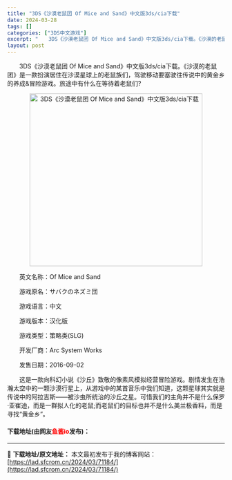 ```yaml
---
title: "3DS《沙漠老鼠团 Of Mice and Sand》中文版3ds/cia下载"
date: 2024-03-28
tags: []
categories: ["3DS中文游戏"]
excerpt: "　　3DS《沙漠老鼠团 Of Mice and Sand》中文版3ds/cia下载。《沙漠的老鼠团》是一款扮演居住在沙漠星球上的老鼠族们，驾驶移动要塞驶往传说中的黄金乡的养成&amp;冒险游戏。旅途中有什么在等待着老鼠们? 　　英文名称：Of Mice and Sand 　　游戏原名：サバクのネズミ&hellip;"
layout: post
---
```


 <p>　　3DS《沙漠老鼠团 Of Mice and Sand》中文版3ds/cia下载。《沙漠的老鼠团》是一款扮演居住在沙漠星球上的老鼠族们，驾驶移动要塞驶往传说中的黄金乡的养成&amp;冒险游戏。旅途中有什么在等待着老鼠们?</p> <p align="center"><img align="" border="0" src="https://lad.sfcrom.cn/wp-content/uploads/2024/03/20240328_66054756b35ec.jpg" width="400" alt="3DS《沙漠老鼠团 Of Mice and Sand》中文版3ds/cia下载" /></p> <p>　　英文名称：Of Mice and Sand</p> <p>　　游戏原名：サバクのネズミ団</p> <p>　　游戏语言：中文</p> <p>　　游戏版本：汉化版</p> <p>　　游戏类型：策略类(SLG)</p> <p>　　开发厂商：Arc System Works</p> <p>　　发售日期：2016-09-02</p> <p>　　这是一款向科幻小说《沙丘》致敬的像素风模拟经营冒险游戏。剧情发生在浩瀚太空中的一颗沙漠行星上，从游戏中的某首音乐中我们知道，这颗星球其实就是传说中的阿拉吉斯&mdash;&mdash;被沙虫所统治的沙丘之星。可惜我们的主角并不是什么保罗&middot;亚崔迪，而是一群拟人化的老鼠;而老鼠们的目标也并不是什么美兰极香料，而是寻找&ldquo;黄金乡&rdquo;。</p> <p><h4>下载地址(由网友<font color="red">鱼酱io</font>发布)：</h4></p> 

---
📖 **下载地址/原文地址：** 本文最初发布于我的博客网站：[https://lad.sfcrom.cn/2024/03/71184/](https://lad.sfcrom.cn/2024/03/71184/)

